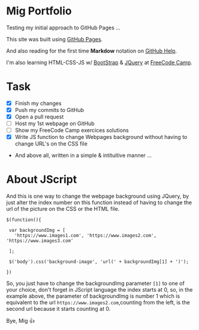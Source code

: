 # Mig Portfolio
Testing my initial approach to GitHub Pages ...


  This site was built using [GitHub Pages](https://pages.github.com/).
	
 And also reading for the first time **Markdow** notation on [GitHub Help](https://guides.github.com/features/mastering-markdown/#examples).
 
 I'm also learning HTML-CSS-JS w/ [BootStrap](https://v4-alpha.getbootstrap.com/) & [JQuery](https://jquery.com/) at [FreeCode Camp](https://www.freecodecamp.org/).

 # Task
 
 - [x] Finish my changes
 - [x] Push my commits to GitHub
 - [x] Open a pull request
 - [ ] Host my 1st webpage on GitHub
 - [ ] Show my FreeCode Camp exercices solutions
 - [x] Write JS function to change Webpages background
 without having to change URL's on the CSS file
     
 * And above all, written in a simple & intituitive manner ...
 
# About JScript
 And this is one way to change the webpage background using JQuery, by just alter the index number on this function instead of having to change the url of the picture on the CSS or the HTML file.
 
 ```
 $(function(){
  
  var backgroundImg = [
    'https://www.images1.com', 'https://www.images2.com', 'https://www.images3.com'
  
  ];
  
  $('body').css('background-image', 'url(' + backgroundImg[1] + ')');
  
})
```
 So, you just have to change the backgroundImg parameter `[1]` to one of your choice, don't forget in JScript language the index starts at 0, so, in the example above, the parameter of backgroundImg is number 1 which is equivalent to the url `https://www.images2.com`,counting from the left, is the second url because it starts counting at 0.
 
Bye, Mig 
:+1:  
